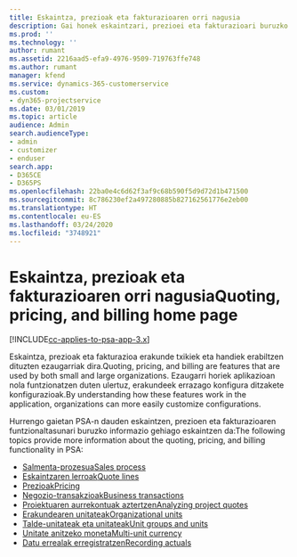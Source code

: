 ```yaml
---
title: Eskaintza, prezioak eta fakturazioaren orri nagusia
description: Gai honek eskaintzari, prezioei eta fakturazioari buruzko informazioa ematen du.
ms.prod: ''
ms.technology: ''
author: rumant
ms.assetid: 2216aad5-efa9-4976-9509-719763ffe748
ms.author: rumant
manager: kfend
ms.service: dynamics-365-customerservice
ms.custom:
- dyn365-projectservice
ms.date: 03/01/2019
ms.topic: article
audience: Admin
search.audienceType:
- admin
- customizer
- enduser
search.app:
- D365CE
- D365PS
ms.openlocfilehash: 22ba0e4c6d62f3af9c68b590f5d9d72d1b471500
ms.sourcegitcommit: 8c786230ef2a497280885b827162561776e2eb00
ms.translationtype: HT
ms.contentlocale: eu-ES
ms.lasthandoff: 03/24/2020
ms.locfileid: "3748921"
---
```

# <a name="quoting-pricing-and-billing-home-page"></a><span data-ttu-id="9aefa-103">Eskaintza, prezioak eta fakturazioaren orri nagusia</span><span class="sxs-lookup"><span data-stu-id="9aefa-103">Quoting, pricing, and billing home page</span></span>

[!INCLUDE[cc-applies-to-psa-app-3.x](../includes/cc-applies-to-psa-app-3x.md)]

<span data-ttu-id="9aefa-104">Eskaintza, prezioak eta fakturazioa erakunde txikiek eta handiek erabiltzen dituzten ezaugarriak dira.</span><span class="sxs-lookup"><span data-stu-id="9aefa-104">Quoting, pricing, and billing are features that are used by both small and large organizations.</span></span> <span data-ttu-id="9aefa-105">Ezaugarri horiek aplikazioan nola funtzionatzen duten ulertuz, erakundeek errazago konfigura ditzakete konfigurazioak.</span><span class="sxs-lookup"><span data-stu-id="9aefa-105">By understanding how these features work in the application, organizations can more easily customize configurations.</span></span>

<span data-ttu-id="9aefa-106">Hurrengo gaietan PSA-n dauden eskaintzen, prezioen eta fakturazioaren funtzionaltasunari buruzko informazio gehiago eskaintzen da:</span><span class="sxs-lookup"><span data-stu-id="9aefa-106">The following topics provide more information about the quoting, pricing, and billing functionality in PSA:</span></span>

- [<span data-ttu-id="9aefa-107">Salmenta-prozesua</span><span class="sxs-lookup"><span data-stu-id="9aefa-107">Sales process</span></span>](basic-sales-process.md)
- [<span data-ttu-id="9aefa-108">Eskaintzaren lerroak</span><span class="sxs-lookup"><span data-stu-id="9aefa-108">Quote lines</span></span>](basic-quote-lines.md)
- [<span data-ttu-id="9aefa-109">Prezioak</span><span class="sxs-lookup"><span data-stu-id="9aefa-109">Pricing</span></span>](basic-pricing.md)
- [<span data-ttu-id="9aefa-110">Negozio-transakzioak</span><span class="sxs-lookup"><span data-stu-id="9aefa-110">Business transactions</span></span>](basic-business-transactions.md)
- [<span data-ttu-id="9aefa-111">Proiektuaren aurrekontuak aztertzen</span><span class="sxs-lookup"><span data-stu-id="9aefa-111">Analyzing project quotes</span></span>](basic-analyzing-quotes.md)
- [<span data-ttu-id="9aefa-112">Erakundearen unitateak</span><span class="sxs-lookup"><span data-stu-id="9aefa-112">Organizational units</span></span>](advanced-organizational.md)
- [<span data-ttu-id="9aefa-113">Talde-unitateak eta unitateak</span><span class="sxs-lookup"><span data-stu-id="9aefa-113">Unit groups and units</span></span>](advanced-units.md)
- [<span data-ttu-id="9aefa-114">Unitate anitzeko moneta</span><span class="sxs-lookup"><span data-stu-id="9aefa-114">Multi-unit currency</span></span>](advanced-currency.md)
- [<span data-ttu-id="9aefa-115">Datu errealak erregistratzen</span><span class="sxs-lookup"><span data-stu-id="9aefa-115">Recording actuals</span></span>](advanced-actuals.md)
